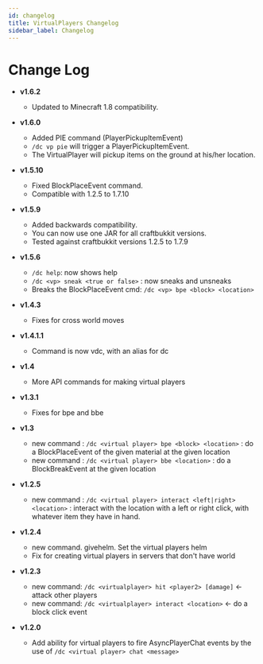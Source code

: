 ```yaml
---
id: changelog
title: VirtualPlayers Changelog
sidebar_label: Changelog
---
```


# Change Log

- **v1.6.2**

  - Updated to Minecraft 1.8 compatibility.

- **v1.6.0**

  - Added PIE command (PlayerPickupItemEvent)
  - `/dc vp pie` will trigger a PlayerPickupItemEvent.
  - The VirtualPlayer will pickup items on the ground at his/her location.

- **v1.5.10**

  - Fixed BlockPlaceEvent command.
  - Compatible with 1.2.5 to 1.7.10

- **v1.5.9**

  - Added backwards compatibility.
  - You can now use one JAR for all craftbukkit versions.
  - Tested against craftbukkit versions 1.2.5 to 1.7.9

- **v1.5.6**

  - `/dc help`: now shows help
  - `/dc <vp> sneak <true or false>` : now sneaks and unsneaks
  - Breaks the BlockPlaceEvent cmd: `/dc <vp> bpe <block> <location>`

- **v1.4.3**

  - Fixes for cross world moves

- **v1.4.1.1**

  - Command is now vdc, with an alias for dc

- **v1.4**

  - More API commands for making virtual players

- **v1.3.1**

  - Fixes for bpe and bbe

- **v1.3**

  - new command : `/dc <virtual player> bpe <block> <location>` : do a BlockPlaceEvent of the given material at the given location
  - new command : `/dc <virtual player> bbe <location>` : do a BlockBreakEvent at the given location

- **v1.2.5**

  - new command : `/dc <virtual player> interact <left|right> <location>` : interact with the location with a left or right click, with whatever item they have in hand.

- **v1.2.4**

  - new command. givehelm. Set the virtual players helm
  - Fix for creating virtual players in servers that don't have world

- **v1.2.3**

  - new command: `/dc <virtualplayer> hit <player2> [damage]` <- attack other players
  - new command: `/dc <virtualplayer> interact <location>` <- do a block click event

- **v1.2.0**

  - Add ability for virtual players to fire AsyncPlayerChat events by the use of `/dc <virtual player> chat <message>`
